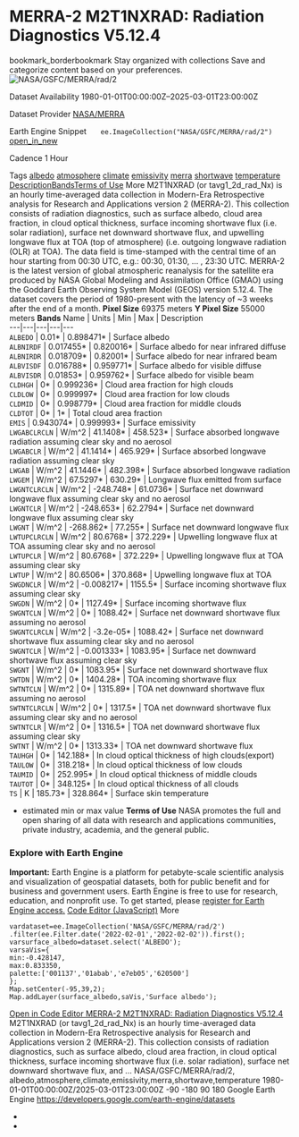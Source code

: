  
#  MERRA-2 M2T1NXRAD: Radiation Diagnostics V5.12.4 
bookmark_borderbookmark Stay organized with collections  Save and categorize content based on your preferences.
![NASA/GSFC/MERRA/rad/2](https://developers.google.com/earth-engine/datasets/images/NASA/NASA_GSFC_MERRA_rad_2_sample.png) 

Dataset Availability
    1980-01-01T00:00:00Z–2025-03-01T23:00:00Z 

Dataset Provider
     [ NASA/MERRA ](https://gmao.gsfc.nasa.gov/reanalysis/MERRA-2/) 

Earth Engine Snippet
     `    ee.ImageCollection("NASA/GSFC/MERRA/rad/2")   ` [ open_in_new ](https://code.earthengine.google.com/?scriptPath=Examples:Datasets/NASA/NASA_GSFC_MERRA_rad_2) 

Cadence
    1 Hour 

Tags
     [albedo](https://developers.google.com/earth-engine/datasets/tags/albedo) [atmosphere](https://developers.google.com/earth-engine/datasets/tags/atmosphere) [climate](https://developers.google.com/earth-engine/datasets/tags/climate) [emissivity](https://developers.google.com/earth-engine/datasets/tags/emissivity) [merra](https://developers.google.com/earth-engine/datasets/tags/merra) [shortwave](https://developers.google.com/earth-engine/datasets/tags/shortwave) [temperature](https://developers.google.com/earth-engine/datasets/tags/temperature)
[Description](https://developers.google.com/earth-engine/datasets/catalog/NASA_GSFC_MERRA_rad_2#description)[Bands](https://developers.google.com/earth-engine/datasets/catalog/NASA_GSFC_MERRA_rad_2#bands)[Terms of Use](https://developers.google.com/earth-engine/datasets/catalog/NASA_GSFC_MERRA_rad_2#terms-of-use) More
M2T1NXRAD (or tavg1_2d_rad_Nx) is an hourly time-averaged data collection in Modern-Era Retrospective analysis for Research and Applications version 2 (MERRA-2). This collection consists of radiation diagnostics, such as surface albedo, cloud area fraction, in cloud optical thickness, surface incoming shortwave flux (i.e. solar radiation), surface net downward shortwave flux, and upwelling longwave flux at TOA (top of atmosphere) (i.e. outgoing longwave radiation (OLR) at TOA). The data field is time-stamped with the central time of an hour starting from 00:30 UTC, e.g.: 00:30, 01:30, ... , 23:30 UTC.
MERRA-2 is the latest version of global atmospheric reanalysis for the satellite era produced by NASA Global Modeling and Assimilation Office (GMAO) using the Goddard Earth Observing System Model (GEOS) version 5.12.4. The dataset covers the period of 1980-present with the latency of ~3 weeks after the end of a month.
**Pixel Size** 69375 meters 
**Y Pixel Size** 55000 meters 
**Bands**
Name | Units | Min | Max | Description  
---|---|---|---|---  
`ALBEDO` |  0.01*  |  0.898471*  | Surface albedo  
`ALBNIRDF` |  0.017455*  |  0.820016*  | Surface albedo for near infrared diffuse  
`ALBNIRDR` |  0.018709*  |  0.82001*  | Surface albedo for near infrared beam  
`ALBVISDF` |  0.016788*  |  0.959771*  | Surface albedo for visible diffuse  
`ALBVISDR` |  0.01853*  |  0.959762*  | Surface albedo for visible beam  
`CLDHGH` |  0*  |  0.999236*  | Cloud area fraction for high clouds  
`CLDLOW` |  0*  |  0.999997*  | Cloud area fraction for low clouds  
`CLDMID` |  0*  |  0.998779*  | Cloud area fraction for middle clouds  
`CLDTOT` |  0*  |  1*  | Total cloud area fraction  
`EMIS` |  0.943074*  |  0.999993*  | Surface emissivity  
`LWGABCLRCLN` | W/m^2 |  41.1408*  |  458.523*  | Surface absorbed longwave radiation assuming clear sky and no aerosol  
`LWGABCLR` | W/m^2 |  41.1414*  |  465.929*  | Surface absorbed longwave radiation assuming clear sky  
`LWGAB` | W/m^2 |  41.1446*  |  482.398*  | Surface absorbed longwave radiation  
`LWGEM` | W/m^2 |  67.5297*  |  630.29*  | Longwave flux emitted from surface  
`LWGNTCLRCLN` | W/m^2 |  -248.748*  |  61.0736*  | Surface net downward longwave flux assuming clear sky and no aerosol  
`LWGNTCLR` | W/m^2 |  -248.653*  |  62.2794*  | Surface net downward longwave flux assuming clear sky  
`LWGNT` | W/m^2 |  -268.862*  |  77.255*  | Surface net downward longwave flux  
`LWTUPCLRCLN` | W/m^2 |  80.6768*  |  372.229*  | Upwelling longwave flux at TOA assuming clear sky and no aerosol  
`LWTUPCLR` | W/m^2 |  80.6768*  |  372.229*  | Upwelling longwave flux at TOA assuming clear sky  
`LWTUP` | W/m^2 |  80.6506*  |  370.868*  | Upwelling longwave flux at TOA  
`SWGDNCLR` | W/m^2 |  -0.008217*  |  1155.5*  | Surface incoming shortwave flux assuming clear sky  
`SWGDN` | W/m^2 |  0*  |  1127.49*  | Surface incoming shortwave flux  
`SWGNTCLN` | W/m^2 |  0*  |  1088.42*  | Surface net downward shortwave flux assuming no aerosol  
`SWGNTCLRCLN` | W/m^2 |  -3.2e-05*  |  1088.42*  | Surface net downward shortwave flux assuming clear sky and no aerosol  
`SWGNTCLR` | W/m^2 |  -0.001333*  |  1083.95*  | Surface net downward shortwave flux assuming clear sky  
`SWGNT` | W/m^2 |  0*  |  1083.95*  | Surface net downward shortwave flux  
`SWTDN` | W/m^2 |  0*  |  1404.28*  | TOA incoming shortwave flux  
`SWTNTCLN` | W/m^2 |  0*  |  1315.89*  | TOA net downward shortwave flux assuming no aerosol  
`SWTNTCLRCLN` | W/m^2 |  0*  |  1317.5*  | TOA net downward shortwave flux assuming clear sky and no aerosol  
`SWTNTCLR` | W/m^2 |  0*  |  1316.5*  | TOA net downward shortwave flux assuming clear sky  
`SWTNT` | W/m^2 |  0*  |  1313.33*  | TOA net downward shortwave flux  
`TAUHGH` |  0*  |  142.188*  | In cloud optical thickness of high clouds(export)  
`TAULOW` |  0*  |  318.218*  | In cloud optical thickness of low clouds  
`TAUMID` |  0*  |  252.995*  | In cloud optical thickness of middle clouds  
`TAUTOT` |  0*  |  348.125*  | In cloud optical thickness of all clouds  
`TS` | K |  185.73*  |  328.864*  | Surface skin temperature  
* estimated min or max value 
**Terms of Use**
NASA promotes the full and open sharing of all data with research and applications communities, private industry, academia, and the general public.
### Explore with Earth Engine
**Important:** Earth Engine is a platform for petabyte-scale scientific analysis and visualization of geospatial datasets, both for public benefit and for business and government users. Earth Engine is free to use for research, education, and nonprofit use. To get started, please [register for Earth Engine access.](https://console.cloud.google.com/earth-engine)
[Code Editor (JavaScript)](https://developers.google.com/earth-engine/datasets/catalog/NASA_GSFC_MERRA_rad_2#code-editor-javascript-sample) More
```
vardataset=ee.ImageCollection('NASA/GSFC/MERRA/rad/2')
.filter(ee.Filter.date('2022-02-01','2022-02-02')).first();
varsurface_albedo=dataset.select('ALBEDO');
varsaVis={
min:-0.428147,
max:0.833350,
palette:['001137','01abab','e7eb05','620500']
};
Map.setCenter(-95,39,2);
Map.addLayer(surface_albedo,saVis,'Surface albedo');
```
[ Open in Code Editor ](https://code.earthengine.google.com/?scriptPath=Examples:Datasets/NASA/NASA_GSFC_MERRA_rad_2)
[ MERRA-2 M2T1NXRAD: Radiation Diagnostics V5.12.4 ](https://developers.google.com/earth-engine/datasets/catalog/NASA_GSFC_MERRA_rad_2)
M2T1NXRAD (or tavg1_2d_rad_Nx) is an hourly time-averaged data collection in Modern-Era Retrospective analysis for Research and Applications version 2 (MERRA-2). This collection consists of radiation diagnostics, such as surface albedo, cloud area fraction, in cloud optical thickness, surface incoming shortwave flux (i.e. solar radiation), surface net downward shortwave flux, and …
NASA/GSFC/MERRA/rad/2, albedo,atmosphere,climate,emissivity,merra,shortwave,temperature 
1980-01-01T00:00:00Z/2025-03-01T23:00:00Z
-90 -180 90 180 
Google Earth Engine
https://developers.google.com/earth-engine/datasets
  * [ ](https://doi.org/https://gmao.gsfc.nasa.gov/reanalysis/MERRA-2/)
  * [ ](https://doi.org/https://developers.google.com/earth-engine/datasets/catalog/NASA_GSFC_MERRA_rad_2)



